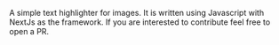 A simple text highlighter for images. It is written using Javascript with NextJs as the framework.
If you are interested to contribute feel free to open a PR.
